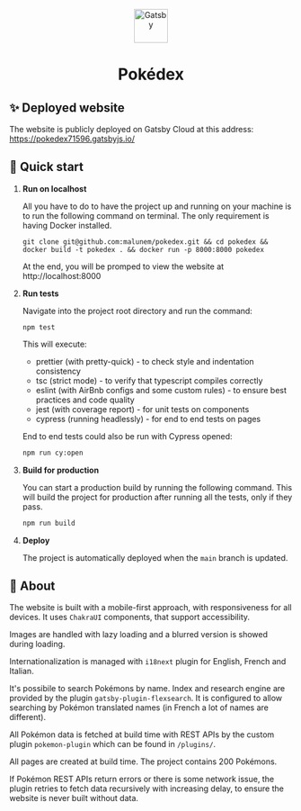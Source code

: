 <p align="center">
  <a href="https://pokedex71596.gatsbyjs.io/">
    <img alt="Gatsby" src="./static/favicon.ico" width="60" />
  </a>
</p>
<h1 align="center">
  Pokédex
</h1>

## ✨ Deployed website

The website is publicly deployed on Gatsby Cloud at this address: https://pokedex71596.gatsbyjs.io/

## 🚀 Quick start

1.  **Run on localhost**

    All you have to do to have the project up and running on your machine is to run the following command on terminal. The only requirement is having Docker installed.

    ```shell
    git clone git@github.com:malunem/pokedex.git && cd pokedex && docker build -t pokedex . && docker run -p 8000:8000 pokedex
    ```

    At the end, you will be promped to view the website at http://localhost:8000

2.  **Run tests**

    Navigate into the project root directory and run the command:

    ```shell
    npm test
    ```

    This will execute:

    - prettier (with pretty-quick) - to check style and indentation consistency
    - tsc (strict mode) - to verify that typescript compiles correctly
    - eslint (with AirBnb configs and some custom rules) - to ensure best practices and code quality
    - jest (with coverage report) - for unit tests on components
    - cypress (running headlessly) - for end to end tests on pages

    End to end tests could also be run with Cypress opened:

    ```bash
    npm run cy:open
    ```

3.  **Build for production**

    You can start a production build by running the following command. This will build the project for production after running all the tests, only if they pass.

    ```bash
    npm run build
    ```

4.  **Deploy**

    The project is automatically deployed when the `main` branch is updated.

## 📘 About

The website is built with a mobile-first approach, with responsiveness for all devices. It uses `ChakraUI` components, that support accessibility.

Images are handled with lazy loading and a blurred version is showed during loading.

Internationalization is managed with `i18next` plugin for English, French and Italian.

It's possibile to search Pokémons by name. Index and research engine are provided by the plugin `gatsby-plugin-flexsearch`. It is configured to allow searching by Pokémon translated names (in French a lot of names are different).

All Pokémon data is fetched at build time with REST APIs by the custom plugin `pokemon-plugin` which can be found in `/plugins/`.

All pages are created at build time. The project contains 200 Pokémons.

If Pokémon REST APIs return errors or there is some network issue, the plugin retries to fetch data recursively with increasing delay, to ensure the website is never built without data. 
